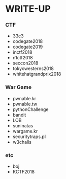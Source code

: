 # WRITE-UP

### CTF
- 33c3
- codegate2018
- codegate2019
- inctf2018
- n1ctf2018
- seccon2018
- tokyowesterns2018
- whitehatgrandprix2018

### War Game
- pwnable.kr
- pwnable.tw
- pythonChallenge
- bandit
- LOB
- suninatas
- wargame.kr
- securitytraps.pl
- w3challs

### etc
- boj
- KCTF2018

